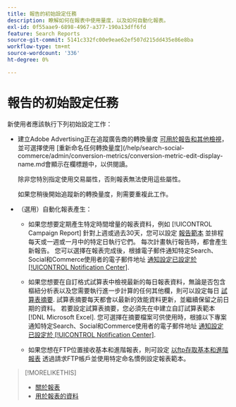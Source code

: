 ```yaml
---
title: 報告的初始設定任務
description: 瞭解如何在報表中使用量度，以及如何自動化報表。
exl-id: 0f55aae9-6898-4967-a377-190a13dff6fd
feature: Search Reports
source-git-commit: 5141c332fc00e9eae62ef507d215dd435e86e8ba
workflow-type: tm+mt
source-wordcount: '336'
ht-degree: 0%

---
```


# 報告的初始設定任務

新使用者應該執行下列初始設定工作：

* 建立Adobe Advertising正在追蹤廣告商的轉換量度 [可用於報告和其他檢視](/help/search-social-commerce/admin/conversion-metrics/conversion-metric-edit-available.md)，並可選擇使用 [重新命名任何轉換量度](/help/search-social-commerce/admin/conversion-metrics/conversion-metric-edit-display-name.md會顯示在欄標題中，以供閱讀。

  除非您特別指定使用交易屬性，否則報表無法使用這些屬性。

  如果您稍後開始追蹤新的轉換量度，則需要重複此工作。

* （選用）自動化報表產生：

   * 如果您想要定期產生特定時間增量的報表資料，例如 [!UICONTROL Campaign Report] 針對上週或過去30天，您可以設定 [報告範本](/help/search-social-commerce/reports/automation/templates/template-about.md) 並排程每天或一週或一月中的特定日執行它們。 每次計畫執行報告時，都會產生新報告。 您可以選擇在報表完成後，根據電子郵件通知特定Search、Social和Commerce使用者的電子郵件地址 [通知設定已設定於 [!UICONTROL Notification Center]](/help/search-social-commerce/notifications/notification-about.md).

   * 如果您想要在自訂格式試算表中檢視最新的每日報表資料，無論是否包含樞紐分析表以及您需要執行進一步計算的任何其他欄，則可以設定每日 [試算表摘要](/help/search-social-commerce/reports/automation/spreadsheet-feeds/spreadsheet-feed-about.md). 試算表摘要每天都會以最新的效能資料更新，並繼續保留之前日期的資料。 若要設定試算表摘要，您必須先在中建立自訂試算表範本 [!DNL Microsoft Excel]. 您可選擇在摘要檔案可供使用時，根據以下專案通知特定Search、Social和Commerce使用者的電子郵件地址 [通知設定已設定於 [!UICONTROL Notification Center]](/help/search-social-commerce/notifications/notification-about.md).

   * 如果您想在FTP位置接收基本和進階報表，則可設定 [以ftp存取基本和進階報表](/help/search-social-commerce/reports/automation/ftp-reports.md) 透過請求FTP帳戶並使用特定命名慣例設定報表範本。

>[!MORELIKETHIS]
>
>* [關於報表](report-about.md)
>* [用於報表的資料](data-used-for-reports.md)

